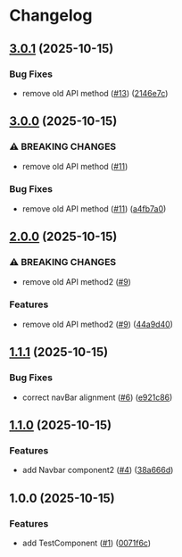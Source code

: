 # Changelog

## [3.0.1](https://github.com/SashaJ10/release-please-poc/compare/release-please-poc-v3.0.0...release-please-poc-v3.0.1) (2025-10-15)


### Bug Fixes

* remove old API method ([#13](https://github.com/SashaJ10/release-please-poc/issues/13)) ([2146e7c](https://github.com/SashaJ10/release-please-poc/commit/2146e7ccd0224c1fc2555a8cf26ba17e3d531d04))

## [3.0.0](https://github.com/SashaJ10/release-please-poc/compare/release-please-poc-v2.0.0...release-please-poc-v3.0.0) (2025-10-15)


### ⚠ BREAKING CHANGES

* remove old API method ([#11](https://github.com/SashaJ10/release-please-poc/issues/11))

### Bug Fixes

* remove old API method ([#11](https://github.com/SashaJ10/release-please-poc/issues/11)) ([a4fb7a0](https://github.com/SashaJ10/release-please-poc/commit/a4fb7a0831320d110af474a0b40959b2f5275e5b))

## [2.0.0](https://github.com/SashaJ10/release-please-poc/compare/release-please-poc-v1.1.1...release-please-poc-v2.0.0) (2025-10-15)


### ⚠ BREAKING CHANGES

* remove old API method2 ([#9](https://github.com/SashaJ10/release-please-poc/issues/9))

### Features

* remove old API method2 ([#9](https://github.com/SashaJ10/release-please-poc/issues/9)) ([44a9d40](https://github.com/SashaJ10/release-please-poc/commit/44a9d40b244cbc460956f5bbaf80613514b6b20f))

## [1.1.1](https://github.com/SashaJ10/release-please-poc/compare/release-please-poc-v1.1.0...release-please-poc-v1.1.1) (2025-10-15)


### Bug Fixes

* correct navBar alignment ([#6](https://github.com/SashaJ10/release-please-poc/issues/6)) ([e921c86](https://github.com/SashaJ10/release-please-poc/commit/e921c861f099f40745b3d99f10d7a61974f6f5b6))

## [1.1.0](https://github.com/SashaJ10/release-please-poc/compare/release-please-poc-v1.0.0...release-please-poc-v1.1.0) (2025-10-15)


### Features

* add Navbar component2 ([#4](https://github.com/SashaJ10/release-please-poc/issues/4)) ([38a666d](https://github.com/SashaJ10/release-please-poc/commit/38a666d094ee9081eda407916273faea045a9fe5))

## 1.0.0 (2025-10-15)


### Features

* add TestComponent ([#1](https://github.com/SashaJ10/release-please-poc/issues/1)) ([0071f6c](https://github.com/SashaJ10/release-please-poc/commit/0071f6cbb7aa57cb082320469f93372831096f52))
